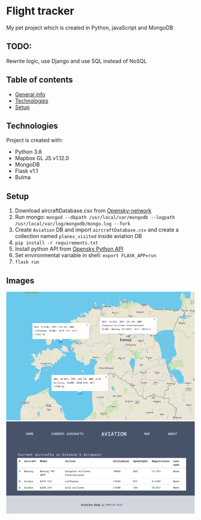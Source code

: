 # Flight tracker
My pet project which is created in Python, javaScript and MongoDB

## TODO:
Rewrite logic, use Django and use SQL instead of NoSQL

## Table of contents
* [General info](#general-info)
* [Technologies](#technologies)
* [Setup](#setup)

## Technologies
Project is created with:
* Python 3.8
* Mapbox GL JS v1.12.0
* MongoDB
* Flask v1.1
* Bulma

## Setup
1. Download aircraftDatabase.csv from [Opensky-network](https://opensky-network.org/datasets/metadata/)
2. Run mongo: ```mongod --dbpath /usr/local/var/mongodb --logpath /usr/local/var/log/mongodb/mongo.log --fork```
3. Create ```Aviation``` DB and import ```aircraftDatabase.csv``` and create a collection named ```planes_visited``` inside aviation DB
4. ```pip install -r requirements.txt```
5. Install python API from [Opensky Python API](https://github.com/openskynetwork/opensky-api)
6. Set environmental variable in shell: ```export FLASK_APP=run```
7. ```flask run```


## Images

![Map](https://github.com/fezzzle/flight_tracker/blob/master/map.png?raw=true)
![Planes](https://github.com/fezzzle/flight_tracker/blob/master/Planes.png?raw=true)
